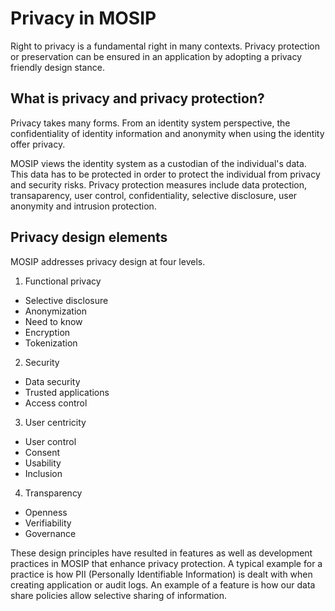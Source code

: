 # Privacy in MOSIP

Right to privacy is a fundamental right in many contexts. Privacy protection or preservation can be ensured in an application by adopting a privacy friendly design stance.

## What is privacy and privacy protection?

Privacy takes many forms. From an identity system perspective, the confidentiality of identity information and anonymity when using the identity offer privacy. 

MOSIP views the identity system as a custodian of the individual's data. This data has to be protected in order to protect the individual from privacy and security risks. Privacy protection measures include data protection, transaparency, user control, confidentiality, selective disclosure, user anonymity and intrusion protection.

## Privacy design elements

MOSIP addresses privacy design at four levels.

1. Functional privacy
* Selective disclosure
* Anonymization
* Need to know
* Encryption 
* Tokenization

2. Security
* Data security
* Trusted applications
* Access control

3. User centricity
* User control
* Consent
* Usability
* Inclusion

4. Transparency
* Openness
* Verifiability
* Governance

These design principles have resulted in features as well as development practices in MOSIP that enhance privacy protection. A typical example for a practice is how PII (Personally Identifiable Information) is dealt with when creating application or audit logs. An example of a feature is how our data share policies allow selective sharing of information.
